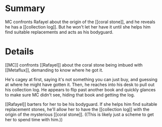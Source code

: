 # Summary

MC confronts Rafayel about the origin of the [[coral stone]], and he reveals he has a [[collection log]]. But he won't let her have it until she helps him find suitable replacements and acts as his bodyguard.

# Details

[[MC]] confronts [[Rafayel]] about the coral stone being imbued with [[Metaflux]], demanding to know where he got it.

He's cagey at first, saying it's not something you can just buy, and guessing at where he might have gotten it. Then, he reaches into his desk to pull out his collection log. He appears to flip past another book and quickly glances to make sure MC didn't see, hiding that book and getting the log.

[[Rafayel]] barters for her to be his bodyguard. If she helps him find suitable replacement stones, he'll allow her to have the [[collection log]] with the origin of the mysterious [[coral stone]]. ((This is likely just a scheme to get her to spend time with him.))